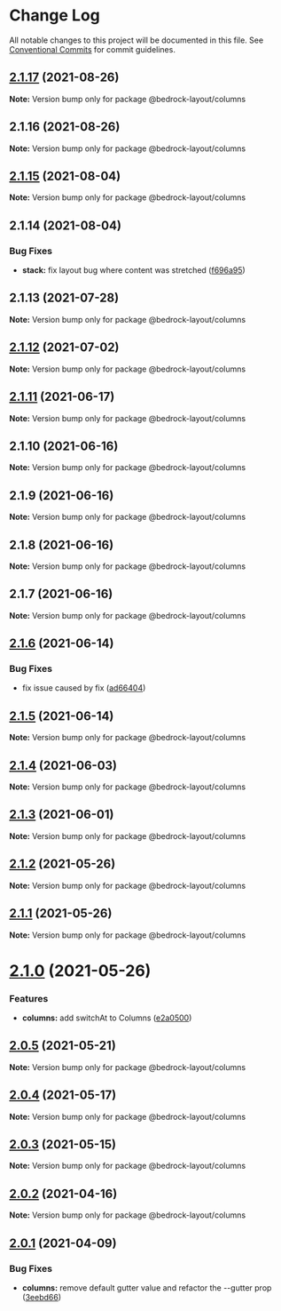 # Change Log

All notable changes to this project will be documented in this file.
See [Conventional Commits](https://conventionalcommits.org) for commit guidelines.

## [2.1.17](https://github.com/Bedrock-Layouts/Bedrock/compare/@bedrock-layout/columns@2.1.16...@bedrock-layout/columns@2.1.17) (2021-08-26)

**Note:** Version bump only for package @bedrock-layout/columns





## 2.1.16 (2021-08-26)

**Note:** Version bump only for package @bedrock-layout/columns





## [2.1.15](https://github.com/Bedrock-Layouts/Bedrock/compare/@bedrock-layout/columns@2.1.14...@bedrock-layout/columns@2.1.15) (2021-08-04)

**Note:** Version bump only for package @bedrock-layout/columns





## 2.1.14 (2021-08-04)


### Bug Fixes

* **stack:** fix layout bug where content was stretched ([f696a95](https://github.com/Bedrock-Layouts/Bedrock/commit/f696a955dc03d0c0ef2299e184816b9b7282f0b3))





## 2.1.13 (2021-07-28)

**Note:** Version bump only for package @bedrock-layout/columns





## [2.1.12](https://github.com/Bedrock-Layouts/Bedrock/compare/@bedrock-layout/columns@2.1.11...@bedrock-layout/columns@2.1.12) (2021-07-02)

**Note:** Version bump only for package @bedrock-layout/columns





## [2.1.11](https://github.com/Bedrock-Layouts/Bedrock/compare/@bedrock-layout/columns@2.1.10...@bedrock-layout/columns@2.1.11) (2021-06-17)

**Note:** Version bump only for package @bedrock-layout/columns





## 2.1.10 (2021-06-16)

**Note:** Version bump only for package @bedrock-layout/columns





## 2.1.9 (2021-06-16)

**Note:** Version bump only for package @bedrock-layout/columns





## 2.1.8 (2021-06-16)

**Note:** Version bump only for package @bedrock-layout/columns





## 2.1.7 (2021-06-16)

**Note:** Version bump only for package @bedrock-layout/columns





## [2.1.6](https://github.com/Bedrock-Layouts/Bedrock/compare/@bedrock-layout/columns@2.1.5...@bedrock-layout/columns@2.1.6) (2021-06-14)


### Bug Fixes

* fix issue caused by fix ([ad66404](https://github.com/Bedrock-Layouts/Bedrock/commit/ad66404a9346733a6ff9d71be918f1b7a0ae0e5b))





## [2.1.5](https://github.com/Bedrock-Layouts/Bedrock/compare/@bedrock-layout/columns@2.1.4...@bedrock-layout/columns@2.1.5) (2021-06-14)

**Note:** Version bump only for package @bedrock-layout/columns





## [2.1.4](https://github.com/Bedrock-Layouts/Bedrock/compare/@bedrock-layout/columns@2.1.3...@bedrock-layout/columns@2.1.4) (2021-06-03)

**Note:** Version bump only for package @bedrock-layout/columns





## [2.1.3](https://github.com/Bedrock-Layouts/Bedrock/compare/@bedrock-layout/columns@2.1.2...@bedrock-layout/columns@2.1.3) (2021-06-01)

**Note:** Version bump only for package @bedrock-layout/columns





## [2.1.2](https://github.com/Bedrock-Layouts/Bedrock/compare/@bedrock-layout/columns@2.1.1...@bedrock-layout/columns@2.1.2) (2021-05-26)

**Note:** Version bump only for package @bedrock-layout/columns





## [2.1.1](https://github.com/Bedrock-Layouts/Bedrock/compare/@bedrock-layout/columns@2.1.0...@bedrock-layout/columns@2.1.1) (2021-05-26)

**Note:** Version bump only for package @bedrock-layout/columns





# [2.1.0](https://github.com/Bedrock-Layouts/Bedrock/compare/@bedrock-layout/columns@2.0.5...@bedrock-layout/columns@2.1.0) (2021-05-26)


### Features

* **columns:** add switchAt to Columns ([e2a0500](https://github.com/Bedrock-Layouts/Bedrock/commit/e2a050045bf407e4a407fb05ab2c083015857d8a))





## [2.0.5](https://github.com/Bedrock-Layouts/Bedrock/compare/@bedrock-layout/columns@2.0.4...@bedrock-layout/columns@2.0.5) (2021-05-21)

**Note:** Version bump only for package @bedrock-layout/columns





## [2.0.4](https://github.com/Bedrock-Layouts/Bedrock/compare/@bedrock-layout/columns@2.0.3...@bedrock-layout/columns@2.0.4) (2021-05-17)

**Note:** Version bump only for package @bedrock-layout/columns





## [2.0.3](https://github.com/Bedrock-Layouts/Bedrock/compare/@bedrock-layout/columns@2.0.2...@bedrock-layout/columns@2.0.3) (2021-05-15)

**Note:** Version bump only for package @bedrock-layout/columns





## [2.0.2](https://github.com/Bedrock-Layouts/Bedrock/compare/@bedrock-layout/columns@2.0.1...@bedrock-layout/columns@2.0.2) (2021-04-16)

**Note:** Version bump only for package @bedrock-layout/columns





## [2.0.1](https://github.com/Bedrock-Layouts/Bedrock/compare/@bedrock-layout/columns@2.0.0...@bedrock-layout/columns@2.0.1) (2021-04-09)


### Bug Fixes

* **columns:** remove default gutter value and refactor the --gutter prop ([3eebd66](https://github.com/Bedrock-Layouts/Bedrock/commit/3eebd6660eec37c61720a38b43b209e033790976))
